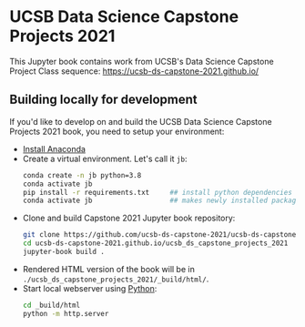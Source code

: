 # UCSB Data Science Capstone Projects 2021

This Jupyter book contains work from UCSB's Data Science Capstone Project Class sequence: https://ucsb-ds-capstone-2021.github.io/

## Building locally for development

If you'd like to develop on and build the UCSB Data Science Capstone Projects 2021 book, you need to setup your environment:

- [Install Anaconda](https://docs.anaconda.com/anaconda/install/)
- Create a virtual environment. Let's call it `jb`:  
	```bash
	conda create -n jb python=3.8
	conda activate jb
	pip install -r requirements.txt     ## install python dependencies
	conda activate jb                   ## makes newly installed packages available
	```
- Clone and build Capstone 2021 Jupyter book repository:
	```bash
	git clone https://github.com/ucsb-ds-capstone-2021/ucsb-ds-capstone-2021.github.io.git
	cd ucsb-ds-capstone-2021.github.io/ucsb_ds_capstone_projects_2021
	jupyter-book build .
	```
- Rendered HTML version of the book will be in `./ucsb_ds_capstone_projects_2021/_build/html/`.
- Start local webserver using [Python](https://docs.python.org/3/library/http.server.html):
	```bash
	cd _build/html
	python -m http.server
	```
